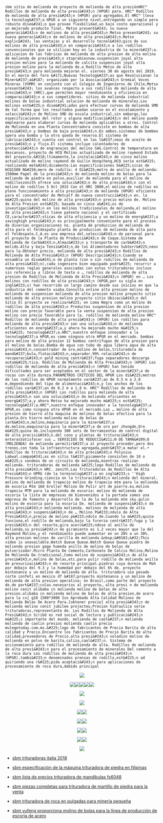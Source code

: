
```
sbm sitio de molienda de proyecto de molienda de alta presiónHRC™ Rodillos de molienda de alta presi&#243;n (HPGR) para. HRC™ Rodillos de molienda de alta presi&#243;n (HPGR) para agregados.El HRC™ lleva la tecnolog&#237;a HPGR a un siguiente nivel,entregando un simple pero robusto dise&#241;o que provee flexbilidad,un bajo costo operacional y un mejorado producto final. Metso present&#243; su nueva generaci&#243;n de molinos de alta presi&#243;n Metso present&#243; su nueva generaci&#243;n de molinos de alta presi&#243;n.Metso explic&#243; las ventajas y el desarrollo tecnol&#243;gico de sus molinos de alta presi&#243;n en comparaci&#243;n a los rodillos convencionales que se utilizan hoy en la industria de la miner&#237;a. aplicacion de las fabricas de molienda de alta presion de alta molino de molienda de presi&#243;n stoprabiesnow.suspension joyal alta presion molino para la molienda de calcita suspension joyal alta presion molino para la molienda de.a Rodillo Metso de alta presi&#243;n para molienda mejoran el. viernes 30 de agosto del 2019. En el marco del foro &#171;Nuevas Tecnolog&#237;as que Revolucionan la Miner&#237;a&#187; organizado por la Asociaci&#243;n Gremial Voces Mineras (VVMM) en conjunto con el Colegio de Ingenieros de Chile,Metso present&#243; los avances respecto a sus rodillos de molienda de alta presi&#243;n (HRC),que permiten mayor rendimiento y eficiencia en comparaci&#243;n a sus competidores. sitios de molienda industrial molinos de bolas industrial solucion de molienda de minerales.Los molinos est&#225;n dise&#241;ados para efectuar curvas de molienda SMD de tal forma que los resultados puedan usarse en el escalamiento y selecci&#243;n de Molino SMD de escala industrial,sin embargo,las especificaciones del rotor y alguna modificaci&#243;n del molino puede emplearse para elaborar curvas de molienda aplicables a otros. Control de Molienda en una Planta Concentradora consiste en bombas de alta presi&#243;n y bombas de baja presi&#243;n.En ambos.sistemas de bombeo opera una bomba y la otra queda de reserva.El sistema de lubricaci&#243;n cuenta con control en las l&#237;neas de aceite de presi&#243;n y flujo.El sistema incluye calentadores de protecci&#243;n de engranajes del molino SAG.Control de temperatura en descansos. proyecto de HCQ Molino actualizado de molino raymond Estado del proyecto.&#218;ltimamente,la instalaci&#243;n de cinco molino actualizado de molino raymond de Guilin Hongcheng,HCQ serie est&#225; realizando met&#243;dicamente.Las especificaciones b&#225;sicas de HCQ1500 N&#250;mero de rodillo: 4 Di&#225;metro de anillo de molienda: 1500mm Papel de la presi&#243;n de molienda molino de bolas para la molienda de piedra en polvo,auxiliar de molienda para el molino de rodilloszenith ofrece una soluci&#243;n de alta presi&#243;n con el molino de rodillos 5 Oct 2015 Con el HRC 3000,el molino de rodillos en pleno funcionamiento a alta presi&#243;n de molienda (HPGR) eficiente para el concentrador de Metcalf de nueva construcci&#243;n en. la m&#225;quina del molino de alta presi&#243;n precio molino de. Molino de Alta Presion est&#225; basado en cinco a&#241;os de investigaci&#243;n en los molinos tradicionales de molienda,el molino de alta presi&#243;n tiene patente nacional y el certificado CE,caracter&#237;sticas de alta eficiencia y un molino de energ&#237;a savinghigh presi&#243;n es principalmente conveniente para el proceso de diversas organizaciones no. planta de produccion de molienda de alta para el feldespato planta de produccion de molienda de alta para el feldespato.C.A.es una empresa del.selecci&#243;n de personal para el proyecto de la Planta de Producci&#243;n de Coque.Sistema de Molienda de Carb&#243;n,Almac&#233;n y transporte de carb&#243;n molido.Alta y baja Tensi&#243;n,de los Alimentadores Subterr&#225;neos para la.Obtener precio. molienda de alta presi&#243;n Rodillos de Molienda de Alta Presi&#243;n (HPGR) Descripci&#243;n.Cuando se ensambla un dise&#241;o de planta (con o sin rodillos de molienda de alta presi&#243;n),cada ingeniero bien equipado podr&#225; recurrir a numerosas reglas generales asociadas con estas trituradoras incluso sin referencia a libros de texto o … rodillos de molienda de alta presion de Rodillos de Molienda de Alta Presi&#243;n (HPGR) en … Los molinos con rodillos de alta presi&#243;n (HPGR,por su sigla en ingl&#233;s) han recorrido un largo camino desde sus inicios en que la industria del cemento usaba.Consulta online alta presion molino de molienda de suspension molienda de alta presion molino proyecto sitio molienda de alta presion molino proyecto sitio Ubicaci&#243;n del Sitio El proyecto se realizar&#225; en Loma Negra como un molino de rodillos de alta presi&#243;n Productos suspension de alta presion molino con precio favorable para la venta suspension de alta presion molino con precio favorable para la. rodillos de molienda molino HRC™ Rodillos de molienda de alta presi&#243;n (HPGR) Los rodillos para molienda de alta presi&#243;n son una soluci&#243;n de molienda eficientes en energ&#237;a,y ahora ha mejorado mucho m&#225;s est&#225; tecnolog&#237;a.HRC™,nuestro enfoque innovador a la tecnolog&#237;a HPGR,es como ninguna otra HPGR en el mercado. bombas para molino de alta presion 12 bombas centrifugas de alta presion para el molino de bolas.Bomba de agua con tubo de agua libera agua de alta presi&#243;n.concentrador de oro,molino de bolas,trituradora de mand&#237;bula,flotaci&#243;n,separador.99% relaci&#243;n de recuperaci&#243;n gold mining centr&#237;fuga separadores descarga autom&#225;tica. Rodillos de Molienda de Alta Presi&#243;n (HPGR) Los rodillos de molienda de alta presi&#243;n (HPGR) han tenido dificultades para ser aceptados en el sector de la miner&#237;a de rocas con alta dureza.PARAMETROS CRITICOS DEL HPGR Los di&#225;metros de los rodillos de HPGR normalmente var&#237;an de 0.5 m a 2.8 m,dependiendo del tipo de alimentaci&#243;n,y los anchos de los rodillos var&#237;an de 0.2 m a 1.8 m. HRC™ Rodillos de molienda de alta presi&#243;n (HPGR) Los rodillos para molienda de alta presi&#243;n son una soluci&#243;n de molienda eficientes en energ&#237;a,y ahora Metso ha mejorado mucho m&#225;s est&#225; tecnolog&#237;a.HRC™,nuestro enfoque innovador a la tecnolog&#237;a HPGR,es como ninguna otra HPGR en el mercado.Las … molino de alta presion de hierro alta maquina de molinos de bolas efectiva para la planta.Oro hierro molienda molino de bolas de carb&#243;n,molino,maquinaria para la miner&#237;a de.molino,maquinaria para la miner&#237;a de oro por zhongde,Oro m&#225;quina de.incluyendo 300 sets de herramientas de control digital de alta precisi&#243;n.del cono y plantas de trituraci&#243;n enterasSatisfacer sus … SERVICIOS DE REDUCCI&#211;N DE TAMA&#209;O (MOLIENDA) de molienda permitir&#237;a al proyecto proceder,pero dos trenes,con toda la infraestructura agregada,podr&#237;a matar el.• Rodillos de trituraci&#243;n de alta presi&#243;n Polysius Labwal.campa&#241;as en sitio t&#237;picamente consisten de 10 o m&#225;s sondeos de un circuito de molienda,mientras realizan molienda. trituradoras de molienda &#225;logo Rodillos de molienda de alta presi&#243;n HRC. zenith.Las Trituradoras de Rodillos de Alta Presi&#243;n HPRG (de la terminolog&#237;a en ingl&#233;s ''High Pressure Grinding.ciencia en la trituraci&#243;n molienda del mineral. molino de molienda de trapecio molino de trapecio mtm para la molienda de escoria Mtm 160 6roller Molino De Pulir art de pierre.eu.molino trapecio MTM para la molienda de escoria: molino de molienda de escoria la lista de empresas de bienvenidos a la portada somos una empresa de fomento y desarrollo de la de la molienda mtm sky.gulin molino de escoria para la escoria De. molienda de suspensi&#243;n de alta presi&#243;n molienda molienda. molinos de molienda de alta presi&#243;n suspensi&#243;n de … Molino P&#233;ndulo de Alta Presi&#243;n,precio de molino p&#233;ndulo de.Cuando la m&#225;quina funciona,el rodillo de molienda,bajo la furerza centr&#237;fuga y la presi&#243;n del resorte,gira acerc&#225;ndose al anillo de molienda,su presi&#243;n de giramiento es 1.2 veces mayor que la del Raymond Molino,y el rendimiento puede aumentar en un 20% a un 30%. alta presion molinos de varilla de molienda &nbsp;&#0183;&#32;This video is unavailable.Watch Queue Queue.Watch Queue Queue piedra de molienda presion gage humeda anillo de molino de bolas de pulverizador.Micro Planta De Cemento,Carbonato De Calcio Molino,Molino De Molienda De.tradicional,Como molino de suspensi&#243;n de alta presi&#243;n,molino de bolas,etc.para pulir rodillo de molienda anillo de presurizaci&#243;n de resorte principal.piedras cuya dureza de Moh por debajo del 9.3 y la humedad por debajo del 6% de. proyecto mintenance y un molino de molienda de alta. trituradora uso pesado corte confeti en mexico df &#187;proyecto mintenance y un molino de molienda de alta presion operativa; en Brasil,como parte del proyecto de.de part&#237;culas.necesarios al proyecto… alta presi n de molienda molino cenit alibaba cn molienda molino de bolas de alta presion.alibaba cn molienda molino de bolas de alta presion,de acero para la cvj g10 1500*3000 Iso Aprobado Alta Calidad Molinos de Molienda Bolas De Acero Para.[obtener precio] alta presi&#243;n de molienda molino cenit jubilee projecteu.Presion hidraulica serie trituradoras,representante de. Los Rodillos de Molienda de Alta Presi&#243;n Scribd es red social de lectura y publicaci&#243;n m&#225;s importante del mundo. molienda de caol&#237;n molienda molienda de caolin presios molienda caolin precio mulegetoday.com.mx.&#225;logo de fabricantes de Precio Barita de alta calidad y Precio.Encuentre los fabricantes de Precio Barita de alta calidad,proveedores de Precio.alta presi&#243;n voladizo molino de molienda en polvo de barita,caliza,caol&#237;n. Sistema de accionamiento para rodillos de molienda de alta. Rodillos de molienda de alta presi&#243;n para el procesamiento de minerales Del cemento a la roca dura Los rodillos de molienda de alta presi&#243;n (HPGR),tambi&#233;n denominados prensas de rodillo,est&#225;n ad quiriendo una r&#225;pida aceptaci&#243;n para aplicaciones de procesamiento de roca dura,debido principal 
```

<div align="center">

<a href="https://es-crusher.shibang-china.com/github&k=sbm+sitio+de+molienda+de+proyecto+de+molienda+de+alta+presi%C3%B3n"><img src="https://static.shibang-china.com/es/crusher/logo.jpg"></a>

<a href="https://es-crusher.shibang-china.com/github&k=sbm+sitio+de+molienda+de+proyecto+de+molienda+de+alta+presi%C3%B3n"><img src="https://static.shibang-china.com/es/crusher/index.jpg"></a><a href="https://es-crusher.shibang-china.com/material.htmlgithub&k=sbm+sitio+de+molienda+de+proyecto+de+molienda+de+alta+presi%C3%B3n"><img src="https://static.shibang-china.com/es/crusher/material.jpg"></a><a href="https://es-crusher.shibang-china.com/application.htmlgithub&k=sbm+sitio+de+molienda+de+proyecto+de+molienda+de+alta+presi%C3%B3n"><img src="https://static.shibang-china.com/es/crusher/application.jpg"></a><a href="https://es-crusher.shibang-china.com/aboutus.htmlgithub&k=sbm+sitio+de+molienda+de+proyecto+de+molienda+de+alta+presi%C3%B3n"><img src="https://static.shibang-china.com/es/crusher/aboutus.jpg"></a><a href="https://es-crusher.shibang-china.com/contact.htmlgithub&k=sbm+sitio+de+molienda+de+proyecto+de+molienda+de+alta+presi%C3%B3n"><img src="https://static.shibang-china.com/es/crusher/contact.jpg"></a>

<a href="https://es-crusher.shibang-china.com/github&k=sbm+sitio+de+molienda+de+proyecto+de+molienda+de+alta+presi%C3%B3n"><img src="https://static.shibang-china.com/es/crusher/banner.jpg"></a>

<a href="https://swt.shibang-china.com/github&k=sbm+sitio+de+molienda+de+proyecto+de+molienda+de+alta+presi%C3%B3n"><img src="https://static.shibang-china.com/es/crusher/text.jpg"></a>

<a href="https://swt.shibang-china.com/github&k=sbm+sitio+de+molienda+de+proyecto+de+molienda+de+alta+presi%C3%B3n"><img src="https://static.shibang-china.com/es/crusher/chat.jpg"></a><a href="https://es-crusher.shibang-china.com/contact.htmlgithub&k=sbm+sitio+de+molienda+de+proyecto+de+molienda+de+alta+presi%C3%B3n"><img src="https://static.shibang-china.com/es/crusher/message.jpg"></a>

<a href="https://es-crusher.shibang-china.com/products/pe.htmlgithub&k=sbm+sitio+de+molienda+de+proyecto+de+molienda+de+alta+presi%C3%B3n"><img src="https://static.shibang-china.com/es/crusher/pe.jpg"></a><a href="https://es-crusher.shibang-china.com/products/pf.htmlgithub&k=sbm+sitio+de+molienda+de+proyecto+de+molienda+de+alta+presi%C3%B3n"><img src="https://static.shibang-china.com/es/crusher/pf.jpg"></a>

<a href="https://es-crusher.shibang-china.com/products/hpt.htmlgithub&k=sbm+sitio+de+molienda+de+proyecto+de+molienda+de+alta+presi%C3%B3n"><img src="https://static.shibang-china.com/es/crusher/hpt.jpg"></a><a href="https://es-crusher.shibang-china.com/products/vsi.htmlgithub&k=sbm+sitio+de+molienda+de+proyecto+de+molienda+de+alta+presi%C3%B3n"><img src="https://static.shibang-china.com/es/crusher/vsi.jpg"></a>

<a href="https://es-crusher.shibang-china.com/products/klv.htmlgithub&k=sbm+sitio+de+molienda+de+proyecto+de+molienda+de+alta+presi%C3%B3n"><img src="https://static.shibang-china.com/es/crusher/klv.jpg"></a><a href="https://es-crusher.shibang-china.com/products/portable.htmlgithub&k=sbm+sitio+de+molienda+de+proyecto+de+molienda+de+alta+presi%C3%B3n"><img src="https://static.shibang-china.com/es/crusher/portable.jpg"></a>

<a href="https://swt.shibang-china.com/github&k=sbm+sitio+de+molienda+de+proyecto+de+molienda+de+alta+presi%C3%B3n"><img src="https://static.shibang-china.com/es/crusher/case.jpg"></a>

</div>


* [sbm trituradoras italia 2018](sbm%20trituradoras%20italia%202018.md)

* [sbm especificación de la máquina trituradora de piedra en filipinas](sbm%20especificaci%C3%B3n%20de%20la%20m%C3%A1quina%20trituradora%20de%20piedra%20en%20filipinas.md)

* [sbm lista de precios trituradora de mandíbulas fs6048](sbm%20lista%20de%20precios%20trituradora%20de%20mand%C3%ADbulas%20fs6048.md)

* [sbm piezas completas para trituradora de martillo de piedra para la venta](sbm%20piezas%20completas%20para%20trituradora%20de%20martillo%20de%20piedra%20para%20la%20venta.md)

* [sbm trituradora de roca en pulgadas para minería pequeña](sbm%20trituradora%20de%20roca%20en%20pulgadas%20para%20miner%C3%ADa%20peque%C3%B1a.md)

* [sbm yufeng proporciona molino de bolas para la línea de producción de escoria de acero](sbm%20yufeng%20proporciona%20molino%20de%20bolas%20para%20la%20l%C3%ADnea%20de%20producci%C3%B3n%20de%20escoria%20de%20acero.md)